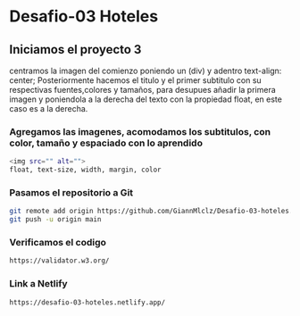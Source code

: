 # Desafio-03 Hoteles

## Iniciamos el proyecto 3

centramos la imagen del comienzo poniendo un (div) y adentro text-align: center; Posteriormente hacemos el titulo y el primer subtitulo con su respectivas fuentes,colores y tamaños, para desupues añadir la primera imagen y poniendola a la derecha del texto con la propiedad float, en este caso es a la derecha.

### Agregamos las imagenes, acomodamos los subtitulos, con color, tamaño y espaciado con lo aprendido

```sh
<img src="" alt="">
float, text-size, width, margin, color
```

### Pasamos el repositorio a Git

```sh
git remote add origin https://github.com/GiannMlclz/Desafio-03-hoteles.git
git push -u origin main
```
### Verificamos el codigo

```sh
https://validator.w3.org/
```

### Link a Netlify
```sh
https://desafio-03-hoteles.netlify.app/
```